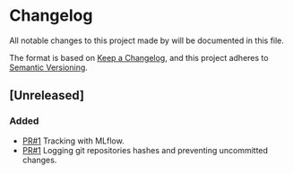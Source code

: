 # Changelog

All notable changes to this project made by  will be documented in this file.

The format is based on [Keep a Changelog](https://keepachangelog.com/en/1.1.0/),
and this project adheres to [Semantic Versioning](https://semver.org/spec/v2.0.0.html).

## [Unreleased]

### Added

- [PR#1](https://github.com/AGH-CEAI/rl-baselines3-zoo/pull/1) Tracking with MLflow.
- [PR#1](https://github.com/AGH-CEAI/rl-baselines3-zoo/pull/1) Logging git repositories hashes and preventing uncommitted changes.
  